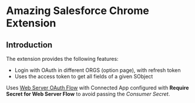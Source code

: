 # Amazing Salesforce Chrome Extension

## Introduction

The extension provides the following features:
* Login with OAuth in different ORGS (option page), with refresh token
* Uses the access token to get all fields of a given SObject

Uses [Web Server OAuth Flow](https://developer.salesforce.com/docs/atlas.en-us.api_rest.meta/api_rest/intro_understanding_web_server_oauth_flow.htm) with Connected App configured with **Require Secret for Web Server Flow** to avoid passing the *Consumer Secret*.


